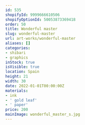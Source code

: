 ```yaml
---
id: 535
shopifyId: 9999666610506
shopifyOptionId: 50053873369418
order: 50
title: Wonderful master
slug: wonderful-master
url: art-works/wonderful-master
aliases: []
categories:
- shibari
- graphics
inStock: true
isVisible: true
location: Spain
height: 21
width: 30
date: 2022-01-01T00:00:00Z
materials:
- ink
- ' gold leaf'
- ' paper'
price: 200
mainImage: wonderful_master_s.jpg
---
```

